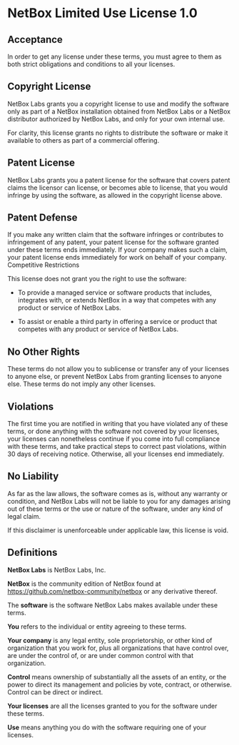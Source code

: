 # NetBox Limited Use License 1.0

## Acceptance

In order to get any license under these terms, you must agree to them as
both strict obligations and conditions to all your licenses.

## Copyright License

NetBox Labs grants you a copyright license to use and modify the software
only as part of a NetBox installation obtained from NetBox Labs or a NetBox
distributor authorized by NetBox Labs, and only for your own internal use.

For clarity, this license grants no rights to distribute the software or
make it available to others as part of a commercial offering.

## Patent License

NetBox Labs grants you a patent license for the software that covers patent
claims the licensor can license, or becomes able to license, that you would
infringe by using the software, as allowed in the copyright license above.

## Patent Defense

If you make any written claim that the software infringes or contributes to
infringement of any patent, your patent license for the software granted
under these terms ends immediately. If your company makes such a claim,
your patent license ends immediately for work on behalf of your company.
Competitive Restrictions

This license does not grant you the right to use the software:

- To provide a managed service or software products that includes, integrates
  with, or extends NetBox in a way that competes with any product or service
  of NetBox Labs.

- To assist or enable a third party in offering a service or product that
  competes with any product or service of NetBox Labs.

## No Other Rights

These terms do not allow you to sublicense or transfer any of your licenses
to anyone else, or prevent NetBox Labs from granting licenses to anyone else.
These terms do not imply any other licenses.

## Violations

The first time you are notified in writing that you have violated any of
these terms, or done anything with the software not covered by your licenses,
your licenses can nonetheless continue if you come into full compliance with
these terms, and take practical steps to correct past violations, within 30
days of receiving notice.  Otherwise, all your licenses end immediately.

## No Liability

As far as the law allows, the software comes as is, without any warranty or
condition, and NetBox Labs will not be liable to you for any damages arising
out of these terms or the use or nature of the software, under any kind of
legal claim.

If this disclaimer is unenforceable under applicable law, this license is void.

## Definitions

**NetBox Labs** is NetBox Labs, Inc.

**NetBox** is the community edition of NetBox found at
<https://github.com/netbox-community/netbox> or any derivative thereof.

The **software** is the software NetBox Labs makes available under these terms.

**You** refers to the individual or entity agreeing to these terms.

**Your company** is any legal entity, sole proprietorship, or other kind of
organization that you work for, plus all organizations that have control over,
are under the control of, or are under common control with that organization.

**Control** means ownership of substantially all the assets of an entity,
or the power to direct its management and policies by vote, contract, or
otherwise. Control can be direct or indirect.

**Your licenses** are all the licenses granted to you for the software under
these terms.

**Use** means anything you do with the software requiring one of your licenses.
